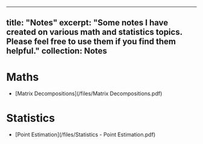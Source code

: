 
---
title: "Notes"
excerpt: "Some notes I have created on various math and statistics topics. Please feel free to use them if you find them helpful."
collection: Notes
---

# Maths 
- [Matrix Decompositions](/files/Matrix Decompositions.pdf)

# Statistics 
- [Point Estimation](/files/Statistics - Point Estimation.pdf)
